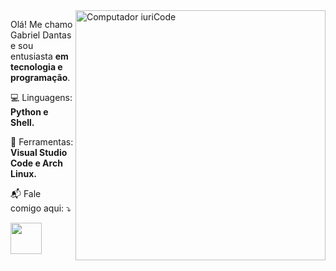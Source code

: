 <img src="https://raw.githubusercontent.com/MicaelliMedeiros/micaellimedeiros/master/image/computer-illustration.png" min-width="400px" max-width="400px" width="400px" align="right" alt="Computador iuriCode">

<p align="left"> 
  Olá! Me chamo Gabriel Dantas e sou entusiasta <strong>em tecnologia e programação</strong>.<br>
</p>


<p align="left">
  💻 Linguagens: <strong>Python e Shell.</strong>
</p>

<p align="left">
  💼 Ferramentas: <strong>Visual Studio Code e Arch Linux.</strong>
</p>

<p align="left">
  📬 Fale comigo aqui: ⤵️
</p>

<p align="left">
  <a href="#" alt="Telegram">
  <img src="https://user-images.githubusercontent.com/56522308/68100098-eb615300-fe7a-11e9-8cc8-735f59a06905.png?&logoColor=white&link=https://t.me/gdma2004" min-width="50px" max-width="50px" width="50px" align="left" /></a>
</p>  
